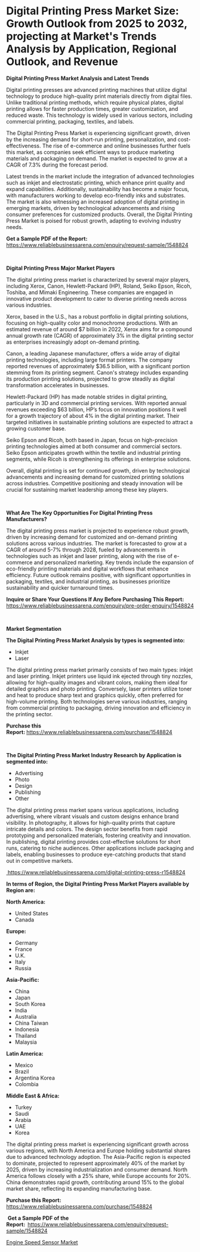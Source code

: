 <p><h1>Digital Printing Press Market Size: Growth Outlook from 2025 to 2032, projecting at Market's Trends Analysis by Application, Regional Outlook, and Revenue</h1></p><p><strong>Digital Printing Press Market Analysis and Latest Trends</strong></p>
<p><p>Digital printing presses are advanced printing machines that utilize digital technology to produce high-quality print materials directly from digital files. Unlike traditional printing methods, which require physical plates, digital printing allows for faster production times, greater customization, and reduced waste. This technology is widely used in various sectors, including commercial printing, packaging, textiles, and labels.</p><p>The Digital Printing Press Market is experiencing significant growth, driven by the increasing demand for short-run printing, personalization, and cost-effectiveness. The rise of e-commerce and online businesses further fuels this market, as companies seek efficient ways to produce marketing materials and packaging on demand. The market is expected to grow at a CAGR of 7.3% during the forecast period.</p><p>Latest trends in the market include the integration of advanced technologies such as inkjet and electrostatic printing, which enhance print quality and expand capabilities. Additionally, sustainability has become a major focus, with manufacturers working to develop eco-friendly inks and substrates. The market is also witnessing an increased adoption of digital printing in emerging markets, driven by technological advancements and rising consumer preferences for customized products. Overall, the Digital Printing Press Market is poised for robust growth, adapting to evolving industry needs.</p></p>
<p><strong>Get a Sample PDF of the Report:&nbsp;</strong> <a href="https://www.reliablebusinessarena.com/enquiry/request-sample/1548824?utm_campaign=2583&utm_medium=2&utm_source=Github&utm_content=ia&utm_term=20022025&utm_id=digital-printing-press">https://www.reliablebusinessarena.com/enquiry/request-sample/1548824</a></p>
<p>&nbsp;</p>
<p><strong>Digital Printing Press Major Market Players</strong></p>
<p><p>The digital printing press market is characterized by several major players, including Xerox, Canon, Hewlett-Packard (HP), Roland, Seiko Epson, Ricoh, Toshiba, and Mimaki Engineering. These companies are engaged in innovative product development to cater to diverse printing needs across various industries.</p><p>Xerox, based in the U.S., has a robust portfolio in digital printing solutions, focusing on high-quality color and monochrome productions. With an estimated revenue of around $7 billion in 2022, Xerox aims for a compound annual growth rate (CAGR) of approximately 3% in the digital printing sector as enterprises increasingly adopt on-demand printing.</p><p>Canon, a leading Japanese manufacturer, offers a wide array of digital printing technologies, including large format printers. The company reported revenues of approximately $36.5 billion, with a significant portion stemming from its printing segment. Canon's strategy includes expanding its production printing solutions, projected to grow steadily as digital transformation accelerates in businesses.</p><p>Hewlett-Packard (HP) has made notable strides in digital printing, particularly in 3D and commercial printing services. With reported annual revenues exceeding $63 billion, HP’s focus on innovation positions it well for a growth trajectory of about 4% in the digital printing market. Their targeted initiatives in sustainable printing solutions are expected to attract a growing customer base.</p><p>Seiko Epson and Ricoh, both based in Japan, focus on high-precision printing technologies aimed at both consumer and commercial sectors. Seiko Epson anticipates growth within the textile and industrial printing segments, while Ricoh is strengthening its offerings in enterprise solutions.</p><p>Overall, digital printing is set for continued growth, driven by technological advancements and increasing demand for customized printing solutions across industries. Competitive positioning and steady innovation will be crucial for sustaining market leadership among these key players.</p></p>
<p>&nbsp;</p>
<p><strong>What Are The Key Opportunities For Digital Printing Press Manufacturers?</strong></p>
<p><p>The digital printing press market is projected to experience robust growth, driven by increasing demand for customized and on-demand printing solutions across various industries. The market is forecasted to grow at a CAGR of around 5-7% through 2028, fueled by advancements in technologies such as inkjet and laser printing, along with the rise of e-commerce and personalized marketing. Key trends include the expansion of eco-friendly printing materials and digital workflows that enhance efficiency. Future outlook remains positive, with significant opportunities in packaging, textiles, and industrial printing, as businesses prioritize sustainability and quicker turnaround times.</p></p>
<p><strong>Inquire or Share Your Questions If Any Before Purchasing This Report:</strong> <a href="https://www.reliablebusinessarena.com/enquiry/pre-order-enquiry/1548824?utm_campaign=2583&utm_medium=2&utm_source=Github&utm_content=ia&utm_term=20022025&utm_id=digital-printing-press">https://www.reliablebusinessarena.com/enquiry/pre-order-enquiry/1548824</a></p>
<p>&nbsp;</p>
<p><strong>Market Segmentation</strong></p>
<p><strong>The Digital Printing Press Market Analysis by types is segmented into:</strong></p>
<p><ul><li>Inkjet</li><li>Laser</li></ul></p>
<p><p>The digital printing press market primarily consists of two main types: inkjet and laser printing. Inkjet printers use liquid ink ejected through tiny nozzles, allowing for high-quality images and vibrant colors, making them ideal for detailed graphics and photo printing. Conversely, laser printers utilize toner and heat to produce sharp text and graphics quickly, often preferred for high-volume printing. Both technologies serve various industries, ranging from commercial printing to packaging, driving innovation and efficiency in the printing sector.</p></p>
<p><strong>Purchase this Report:&nbsp;</strong><a href="https://www.reliablebusinessarena.com/purchase/1548824?utm_campaign=2583&utm_medium=2&utm_source=Github&utm_content=ia&utm_term=20022025&utm_id=digital-printing-press">https://www.reliablebusinessarena.com/purchase/1548824</a></p>
<p>&nbsp;</p>
<p><strong>The Digital Printing Press Market Industry Research by Application is segmented into:</strong></p>
<p><ul><li>Advertising</li><li>Photo</li><li>Design</li><li>Publishing</li><li>Other</li></ul></p>
<p><p>The digital printing press market spans various applications, including advertising, where vibrant visuals and custom designs enhance brand visibility. In photography, it allows for high-quality prints that capture intricate details and colors. The design sector benefits from rapid prototyping and personalized materials, fostering creativity and innovation. In publishing, digital printing provides cost-effective solutions for short runs, catering to niche audiences. Other applications include packaging and labels, enabling businesses to produce eye-catching products that stand out in competitive markets.</p></p>
<p><a href="https://www.reliablebusinessarena.com/digital-printing-press-r1548824?utm_campaign=2583&utm_medium=2&utm_source=Github&utm_content=ia&utm_term=20022025&utm_id=digital-printing-press">&nbsp;https://www.reliablebusinessarena.com/digital-printing-press-r1548824</a></p>
<p><strong>In terms of Region, the Digital Printing Press Market Players available by Region are:</strong></p>
<p>
    <p> <strong> North America: </strong>
        <ul>
            <li>United States</li>
            <li>Canada</li>
        </ul>
        </p> 
    <p> <strong> Europe: </strong>
        <ul>
            <li>Germany</li>
            <li>France</li>
            <li>U.K.</li>
            <li>Italy</li>
            <li>Russia</li>
        </ul>
        </p> 
    <p> <strong> Asia-Pacific: </strong>
        <ul>
            <li>China</li>
            <li>Japan</li>
            <li>South Korea</li>
            <li>India</li>
            <li>Australia</li>
            <li>China Taiwan</li>
            <li>Indonesia</li>
            <li>Thailand</li>
            <li>Malaysia</li>
        </ul>
        </p> 
    <p> <strong> Latin America: </strong>
        <ul>
            <li>Mexico</li>
            <li>Brazil</li>
            <li>Argentina Korea</li>
            <li>Colombia</li>
        </ul>
        </p> 
    <p> <strong> Middle East & Africa: </strong>
        <ul>
            <li>Turkey</li>
            <li>Saudi</li>
            <li>Arabia</li>
            <li>UAE</li>
            <li>Korea</li>
        </ul>
    </p>
    </p>
<p><p>The digital printing press market is experiencing significant growth across various regions, with North America and Europe holding substantial shares due to advanced technology adoption. The Asia-Pacific region is expected to dominate, projected to represent approximately 40% of the market by 2025, driven by increasing industrialization and consumer demand. North America follows closely with a 25% share, while Europe accounts for 20%. China demonstrates rapid growth, contributing around 15% to the global market share, reflecting its expanding manufacturing base.</p></p>
<p><strong>Purchase this Report: </strong><a href="https://www.reliablebusinessarena.com/purchase/1548824?utm_campaign=2583&utm_medium=2&utm_source=Github&utm_content=ia&utm_term=20022025&utm_id=digital-printing-press">https://www.reliablebusinessarena.com/purchase/1548824</a></p>
<p>&nbsp;<strong>Get a Sample PDF of the Report:&nbsp;&nbsp;</strong><a href="https://www.reliablebusinessarena.com/enquiry/request-sample/1548824?utm_campaign=2583&utm_medium=2&utm_source=Github&utm_content=ia&utm_term=20022025&utm_id=digital-printing-press">https://www.reliablebusinessarena.com/enquiry/request-sample/1548824</a></p>
<p><strong></strong></p>
<p><p><a href="https://github.com/organophelia8282/Market-Research-Report-List-1/blob/main/engine-speed-sensor-market.md?utm_campaign=2583&utm_medium=2&utm_source=Github&utm_content=ia&utm_term=20022025&utm_id=digital-printing-press">Engine Speed Sensor Market</a></p></p>